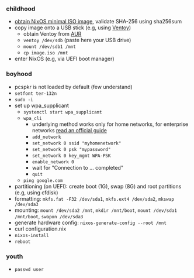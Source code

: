 ### childhood

- [obtain NixOS minimal ISO image](https://nixos.org/download), validate SHA-256 using sha256sum
- copy image onto a USB stick (e.g, using [Ventoy](https://www.ventoy.net/en/index.html))
  - obtain Ventoy from [AUR](https://aur.archlinux.org/ventoy-bin.git)
  - `ventoy /dev/sdb` (paste here your USB drive)
  - `mount /dev/sdb1 /mnt`
  - `cp image.iso /mnt`
- enter NixOS (e.g, via UEFI boot manager)

### boyhood
- pcspkr is not loaded by default (few understand)
- `setfont ter-132n`
- `sudo -i`
- set up wpa_supplicant
  - `systemctl start wpa_supplicant`
  - `wpa_cli`
    - underlying method works only for home networks, for enterprise networks [read an official guide](https://nixos.org/manual/nixos/stable/#sec-installation-manual-networking)
    - `add_network`
    - `set_network 0 ssid "myhomenetwork"`
    - `set_network 0 psk "mypassword"`
    - `set_network 0 key_mgmt WPA-PSK`
    - `enable_network 0`
    - wait for "Connection to ... completed"
    - `quit`
  - `ping google.com`
- partitioning (on UEFI): create boot (1G), swap (8G) and root partitions (e.g, using cfdisk)
- formatting: `mkfs.fat -F32 /dev/sda1`, `mkfs.ext4 /dev/sda2`, `mkswap /dev/sda3`
- mounting: `mount /dev/sda2 /mnt`, `mkdir /mnt/boot`, `mount /dev/sda1 /mnt/boot`, `swapon /dev/sda3`
- generate hardware config: `nixos-generate-config --root /mnt`
- curl configuration.nix
- `nixos-install`
- `reboot`

### youth
- `passwd user`
